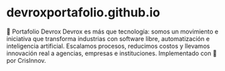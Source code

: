 # devroxportafolio.github.io
📁 Portafolio Devrox Devrox es más que tecnología: somos un movimiento e iniciativa que transforma industrias con software libre, automatización e inteligencia artificial. Escalamos procesos, reducimos costos y llevamos innovación real a agencias, empresas e instituciones. Implementado con 💙 por CrisInnov.
